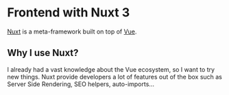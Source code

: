 # Frontend with Nuxt 3

[Nuxt](https://nuxt.com/) is a meta-framework built on top of [Vue](https://vuejs.org/).

## Why I use Nuxt?

I already had a vast knowledge about the Vue ecosystem, so I want to try new things. Nuxt provide developers a lot of features out of the box such as Server Side Rendering, SEO helpers, auto-imports...
